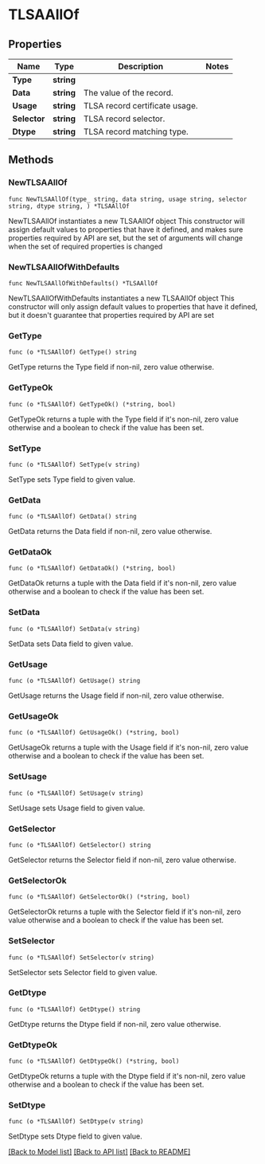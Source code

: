# TLSAAllOf

## Properties

Name | Type | Description | Notes
------------ | ------------- | ------------- | -------------
**Type** | **string** |  | 
**Data** | **string** | The value of the record. | 
**Usage** | **string** | TLSA record certificate usage. | 
**Selector** | **string** | TLSA record selector. | 
**Dtype** | **string** | TLSA record matching type. | 

## Methods

### NewTLSAAllOf

`func NewTLSAAllOf(type_ string, data string, usage string, selector string, dtype string, ) *TLSAAllOf`

NewTLSAAllOf instantiates a new TLSAAllOf object
This constructor will assign default values to properties that have it defined,
and makes sure properties required by API are set, but the set of arguments
will change when the set of required properties is changed

### NewTLSAAllOfWithDefaults

`func NewTLSAAllOfWithDefaults() *TLSAAllOf`

NewTLSAAllOfWithDefaults instantiates a new TLSAAllOf object
This constructor will only assign default values to properties that have it defined,
but it doesn't guarantee that properties required by API are set

### GetType

`func (o *TLSAAllOf) GetType() string`

GetType returns the Type field if non-nil, zero value otherwise.

### GetTypeOk

`func (o *TLSAAllOf) GetTypeOk() (*string, bool)`

GetTypeOk returns a tuple with the Type field if it's non-nil, zero value otherwise
and a boolean to check if the value has been set.

### SetType

`func (o *TLSAAllOf) SetType(v string)`

SetType sets Type field to given value.


### GetData

`func (o *TLSAAllOf) GetData() string`

GetData returns the Data field if non-nil, zero value otherwise.

### GetDataOk

`func (o *TLSAAllOf) GetDataOk() (*string, bool)`

GetDataOk returns a tuple with the Data field if it's non-nil, zero value otherwise
and a boolean to check if the value has been set.

### SetData

`func (o *TLSAAllOf) SetData(v string)`

SetData sets Data field to given value.


### GetUsage

`func (o *TLSAAllOf) GetUsage() string`

GetUsage returns the Usage field if non-nil, zero value otherwise.

### GetUsageOk

`func (o *TLSAAllOf) GetUsageOk() (*string, bool)`

GetUsageOk returns a tuple with the Usage field if it's non-nil, zero value otherwise
and a boolean to check if the value has been set.

### SetUsage

`func (o *TLSAAllOf) SetUsage(v string)`

SetUsage sets Usage field to given value.


### GetSelector

`func (o *TLSAAllOf) GetSelector() string`

GetSelector returns the Selector field if non-nil, zero value otherwise.

### GetSelectorOk

`func (o *TLSAAllOf) GetSelectorOk() (*string, bool)`

GetSelectorOk returns a tuple with the Selector field if it's non-nil, zero value otherwise
and a boolean to check if the value has been set.

### SetSelector

`func (o *TLSAAllOf) SetSelector(v string)`

SetSelector sets Selector field to given value.


### GetDtype

`func (o *TLSAAllOf) GetDtype() string`

GetDtype returns the Dtype field if non-nil, zero value otherwise.

### GetDtypeOk

`func (o *TLSAAllOf) GetDtypeOk() (*string, bool)`

GetDtypeOk returns a tuple with the Dtype field if it's non-nil, zero value otherwise
and a boolean to check if the value has been set.

### SetDtype

`func (o *TLSAAllOf) SetDtype(v string)`

SetDtype sets Dtype field to given value.



[[Back to Model list]](../README.md#documentation-for-models) [[Back to API list]](../README.md#documentation-for-api-endpoints) [[Back to README]](../README.md)


